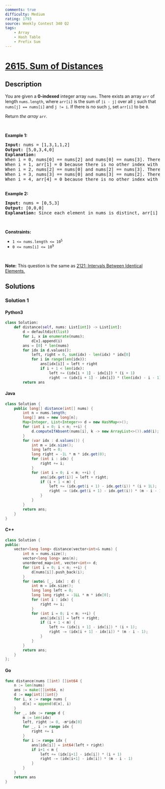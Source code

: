 ```yaml
---
comments: true
difficulty: Medium
rating: 1793
source: Weekly Contest 340 Q2
tags:
    - Array
    - Hash Table
    - Prefix Sum
---
```


<!-- problem:start -->

# [2615. Sum of Distances](https://leetcode.com/problems/sum-of-distances)

## Description

<!-- description:start -->

<p>You are given a <strong>0-indexed</strong> integer array <code>nums</code>. There exists an array <code>arr</code> of length <code>nums.length</code>, where <code>arr[i]</code> is the sum of <code>|i - j|</code> over all <code>j</code> such that <code>nums[j] == nums[i]</code> and <code>j != i</code>. If there is no such <code>j</code>, set <code>arr[i]</code> to be <code>0</code>.</p>

<p>Return <em>the array </em><code>arr</code><em>.</em></p>

<p>&nbsp;</p>
<p><strong class="example">Example 1:</strong></p>

<pre>
<strong>Input:</strong> nums = [1,3,1,1,2]
<strong>Output:</strong> [5,0,3,4,0]
<strong>Explanation:</strong> 
When i = 0, nums[0] == nums[2] and nums[0] == nums[3]. Therefore, arr[0] = |0 - 2| + |0 - 3| = 5. 
When i = 1, arr[1] = 0 because there is no other index with value 3.
When i = 2, nums[2] == nums[0] and nums[2] == nums[3]. Therefore, arr[2] = |2 - 0| + |2 - 3| = 3. 
When i = 3, nums[3] == nums[0] and nums[3] == nums[2]. Therefore, arr[3] = |3 - 0| + |3 - 2| = 4. 
When i = 4, arr[4] = 0 because there is no other index with value 2. 

</pre>

<p><strong class="example">Example 2:</strong></p>

<pre>
<strong>Input:</strong> nums = [0,5,3]
<strong>Output:</strong> [0,0,0]
<strong>Explanation:</strong> Since each element in nums is distinct, arr[i] = 0 for all i.
</pre>

<p>&nbsp;</p>
<p><strong>Constraints:</strong></p>

<ul>
	<li><code>1 &lt;= nums.length &lt;= 10<sup>5</sup></code></li>
	<li><code>0 &lt;= nums[i] &lt;= 10<sup>9</sup></code></li>
</ul>

<p>&nbsp;</p>
<p><strong>Note:</strong> This question is the same as <a href="https://leetcode.com/problems/intervals-between-identical-elements/description/" target="_blank"> 2121: Intervals Between Identical Elements.</a></p>

<!-- description:end -->

## Solutions

<!-- solution:start -->

### Solution 1

<!-- tabs:start -->

#### Python3

```python
class Solution:
    def distance(self, nums: List[int]) -> List[int]:
        d = defaultdict(list)
        for i, x in enumerate(nums):
            d[x].append(i)
        ans = [0] * len(nums)
        for idx in d.values():
            left, right = 0, sum(idx) - len(idx) * idx[0]
            for i in range(len(idx)):
                ans[idx[i]] = left + right
                if i + 1 < len(idx):
                    left += (idx[i + 1] - idx[i]) * (i + 1)
                    right -= (idx[i + 1] - idx[i]) * (len(idx) - i - 1)
        return ans
```

#### Java

```java
class Solution {
    public long[] distance(int[] nums) {
        int n = nums.length;
        long[] ans = new long[n];
        Map<Integer, List<Integer>> d = new HashMap<>();
        for (int i = 0; i < n; ++i) {
            d.computeIfAbsent(nums[i], k -> new ArrayList<>()).add(i);
        }
        for (var idx : d.values()) {
            int m = idx.size();
            long left = 0;
            long right = -1L * m * idx.get(0);
            for (int i : idx) {
                right += i;
            }
            for (int i = 0; i < m; ++i) {
                ans[idx.get(i)] = left + right;
                if (i + 1 < m) {
                    left += (idx.get(i + 1) - idx.get(i)) * (i + 1L);
                    right -= (idx.get(i + 1) - idx.get(i)) * (m - i - 1L);
                }
            }
        }
        return ans;
    }
}
```

#### C++

```cpp
class Solution {
public:
    vector<long long> distance(vector<int>& nums) {
        int n = nums.size();
        vector<long long> ans(n);
        unordered_map<int, vector<int>> d;
        for (int i = 0; i < n; ++i) {
            d[nums[i]].push_back(i);
        }
        for (auto& [_, idx] : d) {
            int m = idx.size();
            long long left = 0;
            long long right = -1LL * m * idx[0];
            for (int i : idx) {
                right += i;
            }
            for (int i = 0; i < m; ++i) {
                ans[idx[i]] = left + right;
                if (i + 1 < m) {
                    left += (idx[i + 1] - idx[i]) * (i + 1);
                    right -= (idx[i + 1] - idx[i]) * (m - i - 1);
                }
            }
        }
        return ans;
    }
};
```

#### Go

```go
func distance(nums []int) []int64 {
	n := len(nums)
	ans := make([]int64, n)
	d := map[int][]int{}
	for i, x := range nums {
		d[x] = append(d[x], i)
	}
	for _, idx := range d {
		m := len(idx)
		left, right := 0, -m*idx[0]
		for _, i := range idx {
			right += i
		}
		for i := range idx {
			ans[idx[i]] = int64(left + right)
			if i+1 < m {
				left += (idx[i+1] - idx[i]) * (i + 1)
				right -= (idx[i+1] - idx[i]) * (m - i - 1)
			}
		}
	}
	return ans
}
```

<!-- tabs:end -->

<!-- solution:end -->

<!-- problem:end -->
